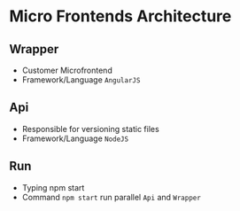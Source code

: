 # Micro Frontends Architecture

## Wrapper 
+ Customer Microfrontend
+ Framework/Language `AngularJS`

## Api
+ Responsible for versioning static files
+ Framework/Language `NodeJS`

## Run
+ Typing npm start
+ Command `npm start` run parallel `Api` and `Wrapper`

